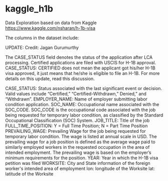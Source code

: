 # kaggle_h1b

Data Exploration based on data from Kaggle https://www.kaggle.com/nsharan/h-1b-visa

The columns in the dataset include:

UPDATE: Credit: Jagan Gurumurthy

The CASE_STATUS field denotes the status of the application after LCA processing. Certified applications are filed with USCIS for H-1B approval. 
CASE_STATUS: CERTIFIED does not mean the applicant got his/her H-1B visa approved, it just means that he/she is eligible to file an H-1B. For more details on this update, read this discussion.

CASE_STATUS: Status associated with the last significant event or decision. Valid values include “Certified,” “Certified-Withdrawn,” Denied,” and “Withdrawn”.
EMPLOYER_NAME: Name of employer submitting labor condition application.
SOC_NAME: Occupational name associated with the SOC_CODE. SOC_CODE is the occupational code associated with the job being requested for temporary labor condition, as classified by the Standard Occupational Classification (SOC) System.
JOB_TITLE: Title of the job
FULL_TIME_POSITION: Y = Full Time Position; N = Part Time Position
PREVAILING_WAGE: Prevailing Wage for the job being requested for temporary labor condition. The wage is listed at annual scale in USD. The prevailing wage for a job position is defined as the average wage paid to similarly employed workers in the requested occupation in the area of intended employment. The prevailing wage is based on the employer’s minimum requirements for the position.
YEAR: Year in which the H-1B visa petition was filed
WORKSITE: City and State information of the foreign worker's intended area of employment
lon: longitude of the Worksite
lat: latitude of the Worksite